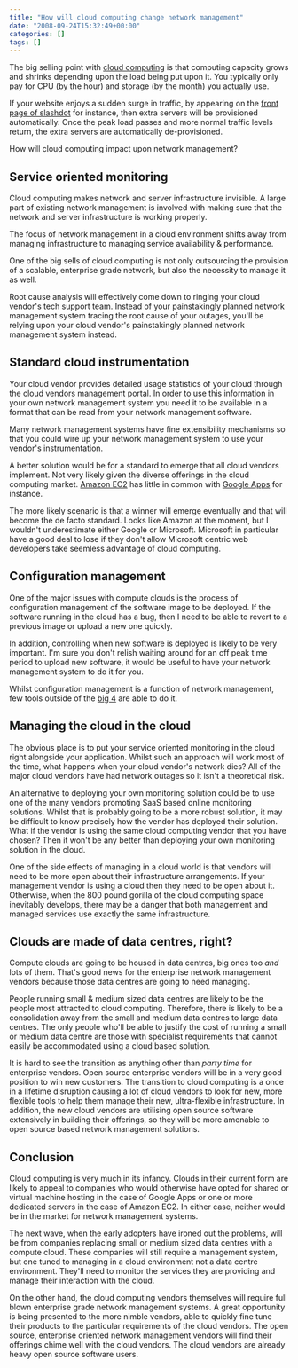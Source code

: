```yaml
---
title: "How will cloud computing change network management"
date: "2008-09-24T15:32:49+00:00"
categories: []
tags: []
---
```


The big selling point with <a href="http://en.wikipedia.org/wiki/Cloud_computing">cloud computing</a> is that computing capacity grows and shrinks depending upon the load being put upon it. You typically only pay for CPU (by the hour) and storage (by the month) you actually use.

If your website enjoys a sudden surge in traffic, by appearing on the <a href="http://en.wikipedia.org/wiki/Slashdot_effect">front page of slashdot</a> for instance, then extra servers will be provisioned automatically. Once the peak load passes and more normal traffic levels return, the extra servers are automatically de-provisioned.

How will cloud computing impact upon network management?
<h2>Service oriented monitoring</h2>
Cloud computing makes network and server infrastructure invisible. A large part of existing network management is involved with making sure that the network and server infrastructure is working properly.

The focus of network management in a cloud environment shifts away from managing infrastructure to managing service availability &amp; performance.

One of the big sells of cloud computing is not only outsourcing the provision of a scalable, enterprise grade network, but also the necessity to manage it as well.

Root cause analysis will effectively come down to ringing your cloud vendor's tech support team. Instead of your painstakingly planned network management system tracing the root cause of your outages, you'll be relying upon your cloud vendor's painstakingly planned network management system instead.
<h2>Standard cloud instrumentation</h2>
Your cloud vendor provides detailed usage statistics of your cloud through the cloud vendors management portal. In order to use this information in your own network management system you need it to be available in a format that can be read from your network management software.

Many network management systems have fine extensibility mechanisms so that you could wire up your network management system to use your vendor's instrumentation.

A better solution would be for a standard to emerge that all cloud vendors implement. Not very likely given the diverse offerings in the cloud computing market. <a href="http://aws.amazon.com/ec2/">Amazon EC2</a> has little in common with <a href="http://www.google.com/apps/">Google Apps</a> for instance.

The more likely scenario is that a winner will emerge eventually and that will become the de facto standard. Looks like Amazon at the moment, but I wouldn't underestimate either Google or Microsoft. Microsoft in particular have a good deal to lose if they don't allow Microsoft centric web developers take seemless advantage of cloud computing.
<h2>Configuration management</h2>
One of the major issues with compute clouds is the process of configuration management of the software image to be deployed. If the software running in the cloud has a bug, then I need to be able to revert to a previous image or upload a new one quickly.

In addition, controlling when new software is deployed is likely to be very important. I'm sure you don't relish waiting around for an off peak time period to upload new software, it would be useful to have your network management system to do it for you.

Whilst configuration management is a function of network management, few tools outside of the <a href="http://www.networkworld.com/newsletters/nsm/2007/0604nsm1.html">big 4</a> are able to do it.
<h2>Managing the cloud in the cloud</h2>
The obvious place is to put your service oriented monitoring in the cloud right alongside your application. Whilst such an approach will work most of the time, what happens when your cloud vendor's network dies? All of the major cloud vendors have had network outages so it isn't a theoretical risk.

An alternative to deploying your own monitoring solution could be to use one of the many vendors promoting SaaS based online monitoring solutions. Whilst that is probably going to be a more robust solution, it may be difficult to know precisely how the vendor has deployed their solution. What if the vendor is using the same cloud computing vendor that you have chosen? Then it won't be any better than deploying your own monitoring solution in the cloud.

One of the side effects of managing in a cloud world is that vendors will need to be more open about their infrastructure arrangements. If your management vendor is using a cloud then they need to be open about it.  Otherwise, when the 800 pound gorilla of the cloud computing space inevitably develops, there may be a danger that both management and managed services use exactly the same infrastructure.
<h2>Clouds are made of data centres, right?</h2>
Compute clouds are going to be housed in data centres, big ones too <em>and</em> lots of them. That's good news for the enterprise network management vendors because those data centres are going to need managing.

People running small &amp; medium sized data centres are likely to be the people most attracted to cloud computing. Therefore, there is likely to be a consolidation away from the small and medium data centres to large data centres. The only people who'll be able to justify the cost of running a small or medium data centre are those with specialist requirements that cannot easily be accommodated using a cloud based solution.

It is hard to see the transition as anything other than <em>party time</em> for enterprise vendors. Open source enterprise vendors will be in a very good position to win new customers. The transition to cloud computing is a once in a lifetime disruption causing a lot of cloud vendors to look for new, more flexible tools to help them manage their new, ultra-flexible infrastructure. In addition, the new cloud vendors are utilising open source software extensively in building their offerings, so they will be more amenable to open source based network management solutions.
<h2>Conclusion</h2>
Cloud computing is very much in its infancy. Clouds in their current form are likely to appeal to companies who would otherwise have opted for shared or virtual machine hosting in the case of Google Apps or one or more dedicated servers in the case of Amazon EC2. In either case, neither would be in the market for network management systems.

The next wave, when the early adopters have ironed out the problems, will be from companies replacing small or medium sized data centres with a compute cloud. These companies will still require a management system, but one tuned to managing in a cloud environment not a data centre environment. They'll need to monitor the services they are providing and manage their interaction with the cloud.

On the other hand, the cloud computing vendors themselves will require full blown enterprise grade network management systems. A great opportunity is being presented to the more nimble vendors, able to quickly fine tune their products to the particular requirements of the cloud vendors. The open source, enterprise oriented network management vendors will find their offerings chime well with the cloud vendors. The cloud vendors are already heavy open source software users.
